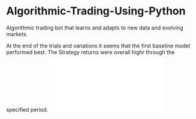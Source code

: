 # Algorithmic-Trading-Using-Python

Algorithmic trading bot that learns and adapts to new data and evolving markets.

At the end of the trials and variations it seems that the first baseline model performed best. The Strategy returns were overall highr through the specified period.
![alt text](baseline.html)
